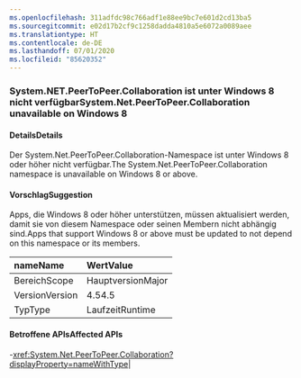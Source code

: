 ```yaml
---
ms.openlocfilehash: 311adfdc98c766adf1e88ee9bc7e601d2cd13ba5
ms.sourcegitcommit: e02d17b2cf9c1258dadda4810a5e6072a0089aee
ms.translationtype: HT
ms.contentlocale: de-DE
ms.lasthandoff: 07/01/2020
ms.locfileid: "85620352"
---
```

### <a name="systemnetpeertopeercollaboration-unavailable-on-windows-8"></a><span data-ttu-id="567d9-101">System.NET.PeerToPeer.Collaboration ist unter Windows 8 nicht verfügbar</span><span class="sxs-lookup"><span data-stu-id="567d9-101">System.Net.PeerToPeer.Collaboration unavailable on Windows 8</span></span>

#### <a name="details"></a><span data-ttu-id="567d9-102">Details</span><span class="sxs-lookup"><span data-stu-id="567d9-102">Details</span></span>

<span data-ttu-id="567d9-103">Der System.Net.PeerToPeer.Collaboration-Namespace ist unter Windows 8 oder höher nicht verfügbar.</span><span class="sxs-lookup"><span data-stu-id="567d9-103">The System.Net.PeerToPeer.Collaboration namespace is unavailable on Windows 8 or above.</span></span>

#### <a name="suggestion"></a><span data-ttu-id="567d9-104">Vorschlag</span><span class="sxs-lookup"><span data-stu-id="567d9-104">Suggestion</span></span>

<span data-ttu-id="567d9-105">Apps, die Windows 8 oder höher unterstützen, müssen aktualisiert werden, damit sie von diesem Namespace oder seinen Membern nicht abhängig sind.</span><span class="sxs-lookup"><span data-stu-id="567d9-105">Apps that support Windows 8 or above must be updated to not depend on this namespace or its members.</span></span>

| <span data-ttu-id="567d9-106">name</span><span class="sxs-lookup"><span data-stu-id="567d9-106">Name</span></span>    | <span data-ttu-id="567d9-107">Wert</span><span class="sxs-lookup"><span data-stu-id="567d9-107">Value</span></span>       |
|:--------|:------------|
| <span data-ttu-id="567d9-108">Bereich</span><span class="sxs-lookup"><span data-stu-id="567d9-108">Scope</span></span>   |<span data-ttu-id="567d9-109">Hauptversion</span><span class="sxs-lookup"><span data-stu-id="567d9-109">Major</span></span>|
|<span data-ttu-id="567d9-110">Version</span><span class="sxs-lookup"><span data-stu-id="567d9-110">Version</span></span>|<span data-ttu-id="567d9-111">4.5</span><span class="sxs-lookup"><span data-stu-id="567d9-111">4.5</span></span>|
|<span data-ttu-id="567d9-112">Typ</span><span class="sxs-lookup"><span data-stu-id="567d9-112">Type</span></span>|<span data-ttu-id="567d9-113">Laufzeit</span><span class="sxs-lookup"><span data-stu-id="567d9-113">Runtime</span></span>

#### <a name="affected-apis"></a><span data-ttu-id="567d9-114">Betroffene APIs</span><span class="sxs-lookup"><span data-stu-id="567d9-114">Affected APIs</span></span>

-<xref:System.Net.PeerToPeer.Collaboration?displayProperty=nameWithType></li></ul>|
